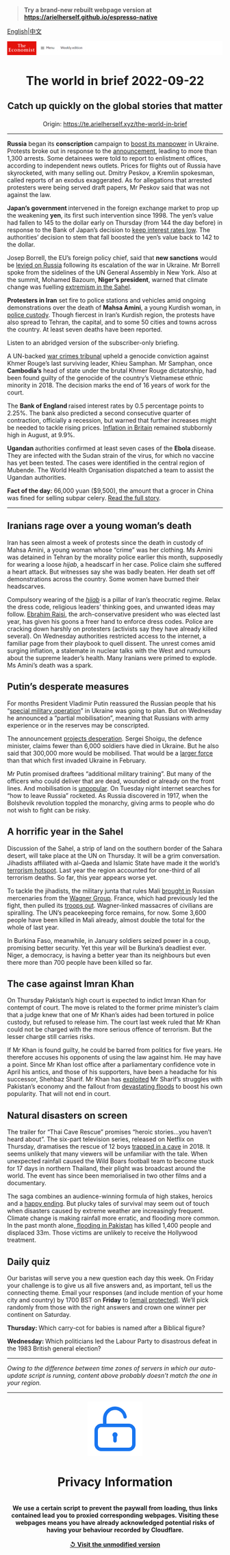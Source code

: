 > **Try a brand-new rebuilt webpage version at https://arielherself.github.io/espresso-native**

[English](https://github.com/arielherself/espresso/blob/main/README.md)|[中文](https://github-com.translate.goog/arielherself/espresso/blob/main/README.md?_x_tr_sl=en&_x_tr_tl=zh-CN&_x_tr_hl=zh-CN&_x_tr_pto=wapp)



![The Economist](menubar.png)

# <p align="center">The world in brief 2022-09-22</p>

## <p align="center">Catch up quickly on the global stories that matter</p>

<p align="center">Origin: <a href="https://te.arielherself.xyz/the-world-in-brief">https://te.arielherself.xyz/the-world-in-brief</a><hr>

<strong>Russia</strong> began its <strong>conscription </strong>campaign to [boost its manpower](https://te.arielherself.xyz/europe/2022/09/21/vladimir-putin-declares-a-partial-mobilisation) in Ukraine. Protests broke out in response to the [announcement](https://te.arielherself.xyz/leaders/2022/09/21/vladimir-putin-vows-to-send-more-invaders-the-west-should-arm-ukraine-faster), leading to more than 1,300 arrests. Some detainees were told to report to enlistment offices, according to independent news outlets. Prices for flights out of Russia have skyrocketed, with many selling out. Dmitry Peskov, a Kremlin spokesman, called reports of an exodus exaggerated. As for allegations that arrested protesters were being served draft papers, Mr Peskov said that was not against the law. 

<strong>Japan’s government </strong>intervened in the foreign exchange market to prop up the weakening <strong>yen</strong>, its first such intervention since 1998. The yen’s value had fallen to 145 to the dollar early on Thursday (from 144 the day before) in response to the Bank of Japan’s decision to [keep interest rates low](https://te.arielherself.xyz/finance-and-economics/2022/06/23/the-bank-of-japan-v-the-markets). The authorities’ decision to stem that fall boosted the yen’s value back to 142 to the dollar.

Josep Borrell, the EU’s foreign policy chief, said that <strong>new sanctions</strong> would be [levied on Russia](https://te.arielherself.xyz/leaders/2022/08/25/are-sanctions-working) following its escalation of the war in Ukraine. Mr Borrell spoke from the sidelines of the UN General Assembly in New York. Also at the summit, Mohamed Bazoum, <strong>Niger’s president</strong>, warned that climate change was fuelling [extremism in the Sahel](https://te.arielherself.xyz/middle-east-and-africa/2022/03/05/the-worlds-centre-of-terrorism-has-shifted-to-the-sahel).

<strong>Protesters in Iran</strong> set fire to police stations and vehicles amid ongoing demonstrations over the death of <strong>Mahsa Amini</strong>, a young Kurdish woman, in [police custody](https://te.arielherself.xyz/the-economist-explains/2018/03/08/why-iranian-women-are-taking-off-their-veils). Though fiercest in Iran’s Kurdish region, the protests have also spread to Tehran, the capital, and to some 50 cities and towns across the country. At least seven deaths have been reported.

Listen to an abridged version of the subscriber-only briefing.

A UN-backed [war crimes tribunal](https://te.arielherself.xyz/asia/2013/11/02/justice-and-the-killing-fields) upheld a genocide conviction against Khmer Rouge’s last surviving leader, Khieu Samphan. Mr Samphan, once <strong>Cambodia’s</strong> head of state under the brutal Khmer Rouge dictatorship, had been found guilty of the genocide of the country’s Vietnamese ethnic minority in 2018. The decision marks the end of 16 years of work for the court. 

The <strong>Bank of England </strong>raised interest rates by 0.5 percentage points to 2.25%. The bank also predicted a second consecutive quarter of contraction, officially a recession, but warned that further increases might be needed to tackle rising prices. [Inflation in Britain](https://te.arielherself.xyz/britain/2022/07/28/the-bank-of-england-must-weather-high-inflation-and-meddling-politicians) remained stubbornly high in August, at 9.9%.

<strong>Ugandan </strong>authorities confirmed at least seven cases of the <strong>Ebola </strong>disease. They are infected with the Sudan strain of the virus, for which no vaccine has yet been tested. The cases were identified in the central region of Mubende. The World Health Organisation dispatched a team to assist the Ugandan authorities.

<strong>Fact of the day: </strong>66,000 yuan ($9,500), the amount that a grocer in China was fined for selling subpar celery. [Read the full story](https://te.arielherself.xyz/finance-and-economics/2022/09/20/chinas-rulers-seem-resigned-to-a-slowing-economy).

----------

## Iranians rage over a young woman’s death

Iran has seen almost a week of protests since the death in custody of Mahsa Amini, a young woman whose “crime” was her clothing. Ms Amini was detained in Tehran by the morality police earlier this month, supposedly for wearing a loose <em>hijab</em>, a headscarf in her case. Police claim she suffered a heart attack. But witnesses say she was badly beaten. Her death set off demonstrations across the country. Some women have burned their headscarves. 

Compulsory wearing of the [<em>hijab</em>](https://te.arielherself.xyz/the-economist-explains/2018/03/08/why-iranian-women-are-taking-off-their-veils) is a pillar of Iran’s theocratic regime. Relax the dress code, religious leaders’ thinking goes, and unwanted ideas may follow. [Ebrahim Raisi](https://te.arielherself.xyz/middle-east-and-africa/2021/08/02/what-an-attack-on-an-oil-tanker-says-about-iran), the arch-conservative president who was elected last year, has given his goons a freer hand to enforce dress codes. Police are cracking down harshly on protesters (activists say they have already killed several). On Wednesday authorities restricted access to the internet, a familiar page from their playbook to quell dissent. The unrest comes amid surging inflation, a stalemate in nuclear talks with the West and rumours about the supreme leader’s health. Many Iranians were primed to explode. Ms Amini’s death was a spark.

## Putin’s desperate measures

For months President Vladimir Putin reassured the Russian people that his “[special military operation](https://te.arielherself.xyz/interactive/international/2022/05/17/the-putin-show)” in Ukraine was going to plan. But on Wednesday he announced a “partial mobilisation”, meaning that Russians with army experience or in the reserves may be conscripted. 

The announcement [projects desperation](https://te.arielherself.xyz/europe/2022/09/20/vladimir-putins-situation-looks-ever-more-desperate). Sergei Shoigu, the defence minister, claims fewer than 6,000 soldiers have died in Ukraine. But he also said that 300,000 more would be mobilised. That would be a [larger force](https://te.arielherself.xyz/europe/2022/08/25/ukraine-and-russia-both-need-more-soldiers) than that which first invaded Ukraine in February.

Mr Putin promised draftees “additional military training”. But many of the officers who could deliver that are dead, wounded or already on the front lines. And mobilisation is [unpopular](https://te.arielherself.xyz/europe/2022/09/15/russian-discontent-with-the-war-and-vladimir-putin-is-growing). On Tuesday night internet searches for “how to leave Russia” rocketed. As Russia discovered in 1917, when the Bolshevik revolution toppled the monarchy, giving arms to people who do not wish to fight can be risky.

## A horrific year in the Sahel

Discussion of the Sahel, a strip of land on the southern border of the Sahara desert, will take place at the UN on Thursday. It will be a grim conversation. Jihadists affiliated with al-Qaeda and Islamic State have made it the world’s [terrorism hotspot](https://te.arielherself.xyz/middle-east-and-africa/2022/03/05/the-worlds-centre-of-terrorism-has-shifted-to-the-sahel). Last year the region accounted for one-third of all terrorism deaths. So far, this year appears worse yet.  
  
 To tackle the jihadists, the military junta that rules Mali [brought in](https://te.arielherself.xyz/middle-east-and-africa/2022/01/15/small-bands-of-mercenaries-extend-russias-reach-in-africa) Russian mercenaries from the [Wagner Group](https://te.arielherself.xyz/the-economist-explains/2022/03/07/what-is-the-wagner-group-russias-mercenary-organisation). France, which had previously led the fight, then pulled its [troops out](https://te.arielherself.xyz/graphic-detail/2022/08/19/france-has-withdrawn-its-final-troops-from-mali). Wagner-linked massacres of civilians are spiralling. The UN’s peacekeeping force remains, for now. Some 3,600 people have been killed in Mali already, almost double the total for the whole of last year.  
  
 In Burkina Faso, meanwhile, in January soldiers seized power in a coup, promising better security. Yet this year will be Burkina’s deadliest ever. Niger, a democracy, is having a better year than its neighbours but even there more than 700 people have been killed so far.

## The case against Imran Khan

On Thursday Pakistan’s high court is expected to indict Imran Khan for contempt of court. The move is related to the former prime minister’s claim that a judge knew that one of Mr Khan’s aides had been tortured in police custody, but refused to release him. The court last week ruled that Mr Khan could not be charged with the more serious offence of terrorism. But the lesser charge still carries risks.

If Mr Khan is found guilty, he could be barred from politics for five years. He therefore accuses his opponents of using the law against him. He may have a point. Since Mr Khan lost office after a parliamentary confidence vote in April his antics, and those of his supporters, have been a headache for his successor, Shehbaz Sharif. Mr Khan has [exploited](https://te.arielherself.xyz/1843/2022/08/25/on-the-comeback-trail-with-imran-khan) Mr Sharif’s struggles with Pakistan’s economy and the fallout from [devastating floods](https://te.arielherself.xyz/graphic-detail/2022/09/15/devastating-floods-like-pakistans-will-be-more-common-in-a-warming-world) to boost his own popularity. That will not end in court.

## Natural disasters on screen

The trailer for “Thai Cave Rescue” promises “heroic stories…you haven’t heard about”. The six-part television series, released on Netflix on Thursday, dramatises the rescue of 12 boys [trapped in a cave](https://te.arielherself.xyz/asia/2018/07/05/the-thai-cave-rescue) in 2018. It seems unlikely that many viewers will be unfamiliar with the tale. When unexpected rainfall caused the Wild Boars football team to become stuck for 17 days in northern Thailand, their plight was broadcast around the world. The event has since been memorialised in two other films and a documentary. 

The saga combines an audience-winning formula of high stakes, heroics and a [happy ending](https://te.arielherself.xyz/asia/2018/07/12/deliverance-for-thailands-cave-trapped-footballers). But plucky tales of survival may seem out of touch when disasters caused by extreme weather are increasingly frequent. Climate change is making rainfall more erratic, and flooding more common. In the past month alone,[ flooding in Pakistan](https://te.arielherself.xyz/graphic-detail/2022/09/15/devastating-floods-like-pakistans-will-be-more-common-in-a-warming-world) has killed 1,400 people and displaced 33m. Those victims are unlikely to receive the Hollywood treatment.

## Daily quiz

Our baristas will serve you a new question each day this week. On Friday your challenge is to give us all five answers and, as important, tell us the connecting theme. Email your responses (and include mention of your home city and country) by 1700 BST on <strong>Friday</strong> to [<span class="__cf_email__" data-cfemail="4617332f3c03353634233535290623252928292b2f35326825292b">[email&#160;protected]</span>](https://mail.google.com/mail/?view=cm&amp;fs=1&amp;tf=1&amp;to=QuizEspresso@te.arielherself.xyz). We’ll pick randomly from those with the right answers and crown one winner per continent on Saturday.

<strong>Thursday: </strong>Which carry-cot for babies is named after a Biblical figure?  
  
<strong>Wednesday: </strong>Which politicians led the Labour Party to disastrous defeat in the 1983 British general election?

----------

*Owing to the difference between time zones of servers in which our auto-update script is running, content above probably doesn't match the one in your region.*

|<br><div align="center"><img src="unlock.png" /><h1>Privacy Information</h1></div></br>We use a certain script to prevent the paywall from loading, thus links contained lead you to proxied corresponding webpages. Visiting these webpages means you have already acknowledged potential risks of having your behaviour recorded by Cloudflare.<br><br>[&#x21BA; Visit the unmodified version](README.raw.md)<br><br>|
|-----|
